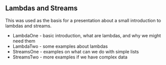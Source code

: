 ## Lambdas and Streams

This was used as the basis for a presentation about a small introduction to lambdas and streams.

* LambdaOne - basic introduction, what are lambdas, and why we might need them
* LambdaTwo - some examples about lambdas
* StreamsOne - examples on what can we do with simple lists
* StreamsTwo - more examples if we have complex data